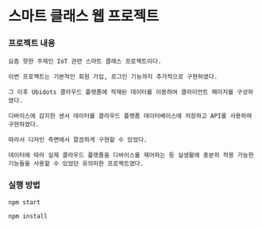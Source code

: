 # 스마트 클래스 웹 프로젝트

### 프로젝트 내용

    요즘 핫한 주제인 IoT 관련 스마트 클래스 프로젝트이다.

    이번 프로젝트는 기본적인 회원 가입, 로그인 기능까지 추가적으로 구현하였다.

    그 이후 Ubidots 클라우드 플랫폼에 적재된 데이터를 이용하여 클라이언트 페이지를 구성하였다.

    디바이스에 감지한 센서 데이터를 클라우드 플랫폼 데이터베이스에 저장하고 API를 사용하여 구현하였다.

    따라서 디자인 측면에서 깔끔하게 구현할 수 있었다.

    데이터에 따라 실제 클라우드 플랫폼을 디바이스를 제어하는 등 실생활에 충분히 적용 가능한 기능들을 사용할 수 있었던 유의미한 프로젝트였다.



### 실행 방법

    npm start

    npm install

